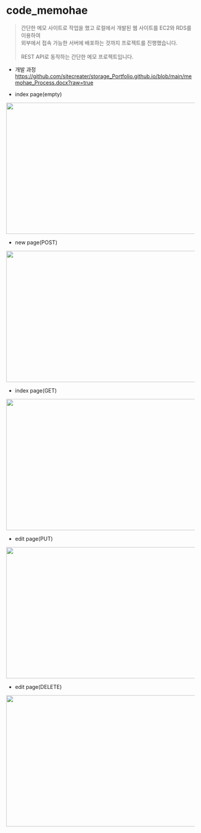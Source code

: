 # code_memohae

> 간단한 메모 사이트로 작업을 했고 로컬에서 개발된 웹 사이트를 EC2와 RDS를 이용하여
> <br>외부에서 접속 가능한 서버에 배포하는 것까지 프로젝트를 진행했습니다.</br>
> <br>REST API로 동작하는 간단한 메모 프로젝트입니다.</br>

- 개발 과정
  https://github.com/sitecreater/storage_Portfolio.github.io/blob/main/memohae_Process.docx?raw=true

- index page(empty)
<p align="center"><img src="https://user-images.githubusercontent.com/85089341/228165597-3c25adb6-3bc9-464c-a7cc-93457a163114.png" width="700" height="350"></p>

- new page(POST)
<p align="center"><img src="https://user-images.githubusercontent.com/85089341/228167082-581f3cab-1b88-4962-931c-7fd04085b107.png" width="700" height="350"></p>

- index page(GET)
<p align="center"><img src="https://user-images.githubusercontent.com/85089341/228166875-02fa2389-6574-4360-9103-f589d614f97d.png" width="700" height="350"></p>

- edit page(PUT)
<p align="center"><img src="https://user-images.githubusercontent.com/85089341/228167191-ea46e1f2-f9a0-42db-955e-38afd33cd3da.png" width="700" height="350"></p>

- edit page(DELETE)
<p align="center"><img src="https://user-images.githubusercontent.com/85089341/228167817-3a7becf4-64e9-4155-b38d-ec5344af1295.png" width="700" height="350"></p>
